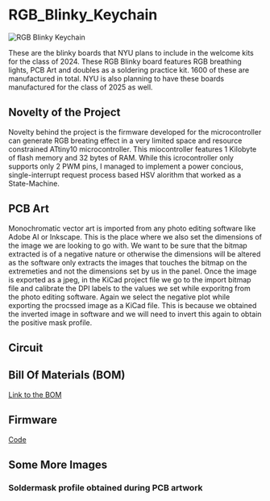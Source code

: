 # RGB_Blinky_Keychain
 
![RGB Blinky Keychain]()

These are the blinky boards that NYU plans to include in the welcome kits for the class of 2024. These RGB Blinky board features RGB breathing lights, PCB Art and doubles as a soldering practice kit. 1600 of these are manufactured in total. NYU is also planning to have these boards manufactured for the class of 2025 as well.

## Novelty of the Project
Novelty behind the project is the firmware developed for the microcontroller can generate RGB breating effect in a very limited space and resource constrained ATtiny10 microcontroller. This miocontroller features 1 Kilobyte of flash memory and 32 bytes of RAM. While this icrocontroller only supports only 2 PWM pins, I managed to implement a power concious, single-interrupt request process based HSV alorithm that worked as a State-Machine. 

## PCB Art
Monochromatic vector art is imported from any photo editing software like Adobe AI or Inkscape. This is the place where we also set the dimensions of the image we are looking to go with. We want to be sure that the bitmap extracted is of a negative nature or otherwise the dimensions will be altered as the software only extracts the images that touches the bitmap on the extremeties and not the dimensions set by us in the panel.
Once the image is exported as a jpeg, in the KiCad project file  we go to the import bitmap file and calibrate the DPI labels to the values we set while exporitng from the photo editing software. Again we select the negative plot while exporting the procssed image as a KiCad file. This is because we obtained the inverted image in software and we will need to invert this again to obtain the positive mask profile. 

## Circuit 

## Bill Of Materials (BOM)
[Link to the BOM]()

## Firmware
[Code]()

## Some More Images

### Soldermask profile obtained during PCB artwork 

